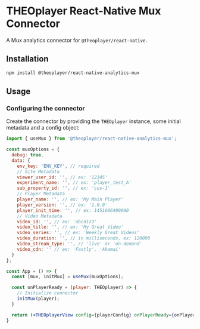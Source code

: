 # THEOplayer React-Native Mux Connector

A Mux analytics connector for `@theoplayer/react-native`.

## Installation

```sh
npm install @theoplayer/react-native-analytics-mux
```

[//]: # (npm install @theoplayer/react-native-analytics-mux)

## Usage

### Configuring the connector

Create the connector by providing the `THEOplayer` instance, some initial metadata and a config
object:

```jsx
import { useMux } from '@theoplayer/react-native-analytics-mux';

const muxOptions = {
  debug: true,
  data: {
    env_key: 'ENV_KEY', // required
    // Site Metadata
    viewer_user_id: '', // ex: '12345'
    experiment_name: '', // ex: 'player_test_A'
    sub_property_id: '', // ex: 'cus-1'
    // Player Metadata
    player_name: '', // ex: 'My Main Player'
    player_version: '', // ex: '1.0.0'
    player_init_time: '', // ex: 1451606400000
    // Video Metadata
    video_id: '', // ex: 'abcd123'
    video_title: '', // ex: 'My Great Video'
    video_series: '', // ex: 'Weekly Great Videos'
    video_duration: '', // in milliseconds, ex: 120000
    video_stream_type: '', // 'live' or 'on-demand'
    video_cdn: '' // ex: 'Fastly', 'Akamai'
  }
};

const App = () => {
  const [mux, initMux] = useMux(muxOptions);

  const onPlayerReady = (player: THEOplayer) => {
    // Initialize connector
    initMux(player);
  }

  return (<THEOplayerView config={playerConfig} onPlayerReady={onPlayerReady}/>);
}
```
